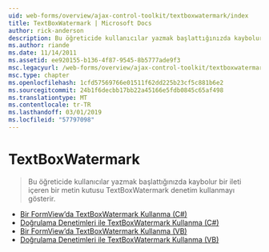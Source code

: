 ```yaml
---
uid: web-forms/overview/ajax-control-toolkit/textboxwatermark/index
title: TextBoxWatermark | Microsoft Docs
author: rick-anderson
description: Bu öğreticide kullanıcılar yazmak başlattığınızda kaybolur bir ileti içeren bir metin kutusu TextBoxWatermark denetim kullanmayı gösterir.
ms.author: riande
ms.date: 11/14/2011
ms.assetid: ee920155-b136-4f87-9545-8b5777ade9f3
msc.legacyurl: /web-forms/overview/ajax-control-toolkit/textboxwatermark
msc.type: chapter
ms.openlocfilehash: 1cfd57569766e01511f62dd225b23cf5c881b6e2
ms.sourcegitcommit: 24b1f6decbb17bb22a45166e5fdb0845c65af498
ms.translationtype: MT
ms.contentlocale: tr-TR
ms.lasthandoff: 03/01/2019
ms.locfileid: "57797098"
---
```

<a name="textboxwatermark"></a>TextBoxWatermark
====================
> Bu öğreticide kullanıcılar yazmak başlattığınızda kaybolur bir ileti içeren bir metin kutusu TextBoxWatermark denetim kullanmayı gösterir.


- [Bir FormView’da TextBoxWatermark Kullanma (C#)](using-textboxwatermark-in-a-formview-cs.md)
- [Doğrulama Denetimleri ile TextBoxWatermark Kullanma (C#)](using-textboxwatermark-with-validation-controls-cs.md)
- [Bir FormView’da TextBoxWatermark Kullanma (VB)](using-textboxwatermark-in-a-formview-vb.md)
- [Doğrulama Denetimleri ile TextBoxWatermark Kullanma (VB)](using-textboxwatermark-with-validation-controls-vb.md)

